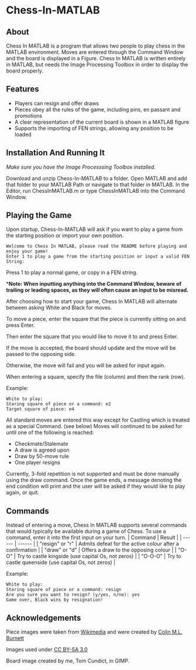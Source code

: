# Chess-In-MATLAB

## About
Chess In MATLAB is a program that allows two people to play chess in the MATLAB environment.
Moves are entered through the Command Window and the board is displayed in a Figure. Chess In MATLAB 
is written entirely in MATLAB, but needs the Image Processing Toolbox in order to display the board properly.

## Features

- Players can resign and offer draws
- Pieces obey all the rules of the game, including pins, en passant and promotions
- A clear representation of the current board is shown in a MATLAB figure
- Supports the importing of FEN strings, allowing any position to be loaded



## Installation And Running It

*Make sure you have the Image Processsing Toolbox installed.*

Download and unzip Chess-In-MATLAB to a folder.
Open MATLAB and add that folder to your MATLAB Path or navigate to that folder in MATLAB.
In the Editor, run ChessInMATLAB.m or type ChessInMATLAB into the Command Window.

## Playing the Game
Upon startup, Chess-In-MATLAB will ask if you want to play
a game from the starting position or import your own position.
``` 
Welcome to Chess In MATLAB, please read the README before playing and enjoy your game!
Enter 1 to play a game from the starting position or input a valid FEN String: 
```
Press 1 to play a normal game, or copy in a FEN string.

***Note: When inputting anything into the Command Window, beware of 
trailing or leading spaces, as they will often cause an input to be misread.**

After choosing how to start your game, Chess In MATLAB will alternate between asking White and Black for moves.

To move a piece, enter the square that the piece is currently sitting on and press Enter.

Then enter the square that you would like to move it to and press Enter.

If the move is accepted, the board should update and the move will be passed to the opposing side.

Otherwise, the move will fail and you will be asked for input again.

When entering a square, specify the file (column) and then the rank (row).

Example:
```
White to play:
Staring square of piece or a command: e2
Target square of piece: e4
```
All standard moves are entered this way except for Castling which is treated as a special Command. (see below)
Moves will continued to be asked for until one of the following is reached:
 - Checkmate/Stalemate
 - A draw is agreed upon
 - Draw by 50-move rule
 - One player resigns

Currently, 3-fold repetition is not supported and must be done manually using the draw command.
Once the game ends, a message denoting the end condition will print and the user will be asked if they would like to play again, or quit.
## Commands
Instead of entering a move, Chess In MATLAB supports several commands that would typically be available during a game of Chess.
To use a command, enter it into the first input on your turn.
| Command | Result |
| ------ | ------ |
| "resign" or "r" | Admits defeat for the active colour after a confirmation |
| "draw" or "d" | Offers a draw to the opposing colour |
| "O-O" | Try to castle kingside (use capital Os, not zeros) |
| "O-O-O" | Try to castle queenside (use capital Os, not zeros) |

Example:
```
White to play:
Staring square of piece or a command: resign
Are you sure you want to resign? (y/yes, n/no): yes
Game over, Black wins by resignation!
```
## Acknowledgements
Piece images were taken from [Wikimedia](https://commons.wikimedia.org/wiki/Category:SVG_chess_pieces) and were created by [Colin M.L. Burnett](https://en.wikipedia.org/wiki/User:Cburnett)

Images used under [CC BY-SA 3.0](https://creativecommons.org/licenses/by-sa/3.0/)

Board image created by me, Tom Cundict, in GIMP.
